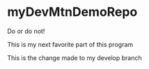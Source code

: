 # myDevMtnDemoRepo

Do or do not!

This is my next favorite part of this program

This is the change made to my develop branch
